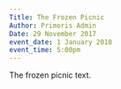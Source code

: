 ```yaml
---
Title: The Frozen Picnic
Author: Primoris Admin
Date: 29 November 2017
event_date: 1 January 2018
event_time: 5:00pm
---
```


The frozen picnic text.